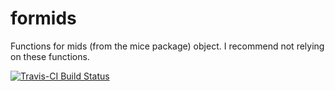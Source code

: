 formids
=======

Functions for mids (from the mice package) object.
I recommend not relying on these functions.

[![Travis-CI Build Status](https://travis-ci.org/renlund/formids.svg?branch=master)](https://travis-ci.org/renlund/formids)
